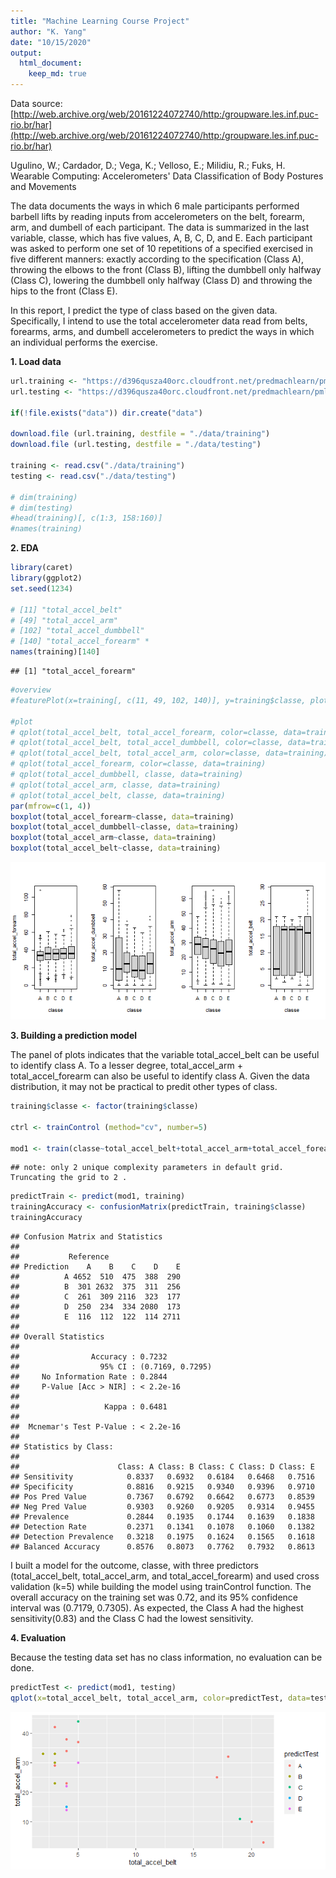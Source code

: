```yaml
---
title: "Machine Learning Course Project"
author: "K. Yang"
date: "10/15/2020"
output: 
  html_document:
    keep_md: true
---
```




Data source: [http://web.archive.org/web/20161224072740/http:/groupware.les.inf.puc-rio.br/har](http://web.archive.org/web/20161224072740/http:/groupware.les.inf.puc-rio.br/har)

Ugulino, W.; Cardador, D.; Vega, K.; Velloso, E.; Milidiu, R.; Fuks, H. Wearable Computing: Accelerometers' Data Classification of Body Postures and Movements

The data documents the ways in which 6 male participants performed barbell lifts by reading inputs from accelerometers on the belt, forearm, arm, and dumbell of each participant. The data is summarized in the last variable, classe, which has five values, A, B, C, D, and E. Each participant was asked to perform one set of 10 repetitions of a specified exercised in five different manners: exactly according to the specification (Class A), throwing the elbows to the front (Class B), lifting the dumbbell only halfway (Class C), lowering the dumbbell only halfway (Class D) and throwing the hips to the front (Class E).

In this report, I predict the type of class based on the given data. Specifically, I intend to use the total accelerometer data read from belts, forearms, arms, and dumbell accelerometers to predict the ways in which an individual performs the exercise. 

**1. Load data**


```r
url.training <- "https://d396qusza40orc.cloudfront.net/predmachlearn/pml-training.csv"
url.testing <- "https://d396qusza40orc.cloudfront.net/predmachlearn/pml-testing.csv"

if(!file.exists("data")) dir.create("data")

download.file (url.training, destfile = "./data/training")
download.file (url.testing, destfile = "./data/testing")

training <- read.csv("./data/training")
testing <- read.csv("./data/testing")

# dim(training)
# dim(testing)
#head(training)[, c(1:3, 158:160)]
#names(training)
```

**2. EDA**


```r
library(caret)
library(ggplot2)
set.seed(1234)

# [11] "total_accel_belt"
# [49] "total_accel_arm"
# [102] "total_accel_dumbbell" 
# [140] "total_accel_forearm" *
names(training)[140]
```

```
## [1] "total_accel_forearm"
```

```r
#overview
#featurePlot(x=training[, c(11, 49, 102, 140)], y=training$classe, plot="pairs")

#plot 
# qplot(total_accel_belt, total_accel_forearm, color=classe, data=training)
# qplot(total_accel_belt, total_accel_dumbbell, color=classe, data=training)
# qplot(total_accel_belt, total_accel_arm, color=classe, data=training)
# qplot(total_accel_forearm, color=classe, data=training)
# qplot(total_accel_dumbbell, classe, data=training)
# qplot(total_accel_arm, classe, data=training)
# qplot(total_accel_belt, classe, data=training)
par(mfrow=c(1, 4))
boxplot(total_accel_forearm~classe, data=training)
boxplot(total_accel_dumbbell~classe, data=training)
boxplot(total_accel_arm~classe, data=training)
boxplot(total_accel_belt~classe, data=training)
```

![](MachineLearningCourseProject_files/figure-html/unnamed-chunk-2-1.png)<!-- -->

**3. Building a prediction model**  

The panel of plots indicates that the variable total_accel_belt can be useful to identify class A. To a lesser degree,  total_accel_arm + total_accel_forearm can also be useful to identify class A. Given the data distribution, it may not be practical to predit other types of class.  


```r
training$classe <- factor(training$classe)

ctrl <- trainControl (method="cv", number=5)

mod1 <- train(classe~total_accel_belt+total_accel_arm+total_accel_forearm, data=training, list=FALSE, trControl=ctrl)
```

```
## note: only 2 unique complexity parameters in default grid. Truncating the grid to 2 .
```

```r
predictTrain <- predict(mod1, training)
trainingAccuracy <- confusionMatrix(predictTrain, training$classe)
trainingAccuracy
```

```
## Confusion Matrix and Statistics
## 
##           Reference
## Prediction    A    B    C    D    E
##          A 4652  510  475  388  290
##          B  301 2632  375  311  256
##          C  261  309 2116  323  177
##          D  250  234  334 2080  173
##          E  116  112  122  114 2711
## 
## Overall Statistics
##                                           
##                Accuracy : 0.7232          
##                  95% CI : (0.7169, 0.7295)
##     No Information Rate : 0.2844          
##     P-Value [Acc > NIR] : < 2.2e-16       
##                                           
##                   Kappa : 0.6481          
##                                           
##  Mcnemar's Test P-Value : < 2.2e-16       
## 
## Statistics by Class:
## 
##                      Class: A Class: B Class: C Class: D Class: E
## Sensitivity            0.8337   0.6932   0.6184   0.6468   0.7516
## Specificity            0.8816   0.9215   0.9340   0.9396   0.9710
## Pos Pred Value         0.7367   0.6792   0.6642   0.6773   0.8539
## Neg Pred Value         0.9303   0.9260   0.9205   0.9314   0.9455
## Prevalence             0.2844   0.1935   0.1744   0.1639   0.1838
## Detection Rate         0.2371   0.1341   0.1078   0.1060   0.1382
## Detection Prevalence   0.3218   0.1975   0.1624   0.1565   0.1618
## Balanced Accuracy      0.8576   0.8073   0.7762   0.7932   0.8613
```


I built a model for the outcome, classe, with three predictors (total_accel_belt, total_accel_arm, and total_accel_forearm) and used cross validation (k=5) while building the model using trainControl function. The overall accuracy on the training set was 0.72, and its 95% confidence interval was (0.7179, 0.7305). As expected, the Class A had the highest sensitivity(0.83) and the Class C had the lowest sensitivity. 

**4. Evaluation**  

Because the testing data set has no class information, no evaluation can be done. 


```r
predictTest <- predict(mod1, testing)
qplot(x=total_accel_belt, total_accel_arm, color=predictTest, data=testing)
```

![](MachineLearningCourseProject_files/figure-html/unnamed-chunk-4-1.png)<!-- -->




